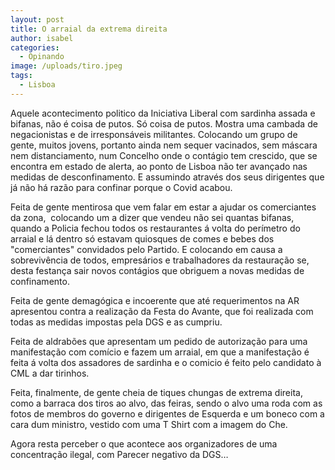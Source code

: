 ```yaml
---
layout: post
title: O arraial da extrema direita
author: isabel
categories:
  - Opinando
image: /uploads/tiro.jpeg
tags:
  - Lisboa
---
```

Aquele acontecimento politico da Iniciativa Liberal com sardinha assada e bifanas, n&atilde;o é coisa de putos. S&oacute; coisa de putos. Mostra uma cambada de negacionistas e de irrespons&aacute;veis militantes. Colocando um grupo de gente, muitos jovens, portanto ainda nem sequer vacinados, sem m&aacute;scara nem distanciamento, num Concelho onde o cont&aacute;gio tem crescido, que se encontra em estado de alerta, ao ponto de Lisboa n&atilde;o ter avan&ccedil;ado nas medidas de desconfinamento. E assumindo através dos seus dirigentes que j&aacute; n&atilde;o h&aacute; raz&atilde;o para confinar porque o Covid acabou.

Feita de gente mentirosa que vem falar em estar a ajudar os comerciantes da zona,&nbsp; colocando um a dizer que vendeu n&atilde;o sei quantas bifanas, quando a Policia fechou todos os restaurantes &aacute; volta do per&iacute;metro do arraial e l&aacute; dentro s&oacute; estavam quiosques de comes e bebes dos "comerciantes" convidados pelo Partido. E colocando em causa a sobreviv&ecirc;ncia de todos, empres&aacute;rios e trabalhadores da restaura&ccedil;&atilde;o se, desta festan&ccedil;a sair novos cont&aacute;gios que obriguem a novas medidas de confinamento.

Feita de gente demag&oacute;gica e incoerente que até requerimentos na AR apresentou contra a realiza&ccedil;&atilde;o da Festa do Avante, que foi realizada com todas as medidas impostas pela DGS e as cumpriu.

Feita de aldrab&otilde;es que apresentam um pedido de autoriza&ccedil;&atilde;o para uma manifesta&ccedil;&atilde;o com com&iacute;cio e fazem um arraial, em que a manifesta&ccedil;&atilde;o é feita &aacute; volta dos assadores de sardinha e o comicio é feito pelo candidato &agrave; CML a dar tirinhos.

Feita, finalmente, de gente cheia de tiques chungas de extrema direita, como a barraca dos tiros ao alvo, das feiras, sendo o alvo uma roda com as fotos de membros do governo e dirigentes de Esquerda e um boneco com a cara dum ministro, vestido com uma T Shirt com a imagem do Che.

Agora resta perceber o que acontece aos organizadores de uma concentra&ccedil;&atilde;o ilegal, com Parecer negativo da DGS…
